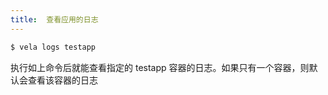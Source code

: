 ```yaml
---
title:  查看应用的日志
---
```


```bash
$ vela logs testapp
```

执行如上命令后就能查看指定的 testapp 容器的日志。如果只有一个容器，则默认会查看该容器的日志
